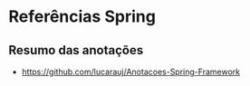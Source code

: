# Referências Spring

## Resumo das anotações

- https://github.com/lucarauj/Anotacoes-Spring-Framework
